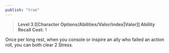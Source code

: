 ```yaml
---
publish: "true"
---
```

> **Level 3 [[Character Options/Abilities/Valor/index|Valor]] Ability**
> **Recall Cost:** 1

Once per long rest, when you console or inspire an ally who failed an action roll, you can both clear 2 Stress.
